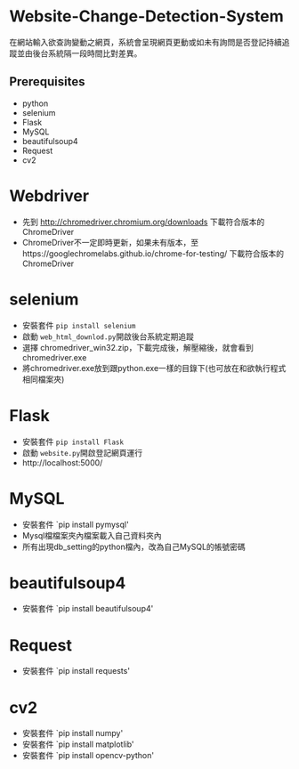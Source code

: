 
# Website-Change-Detection-System
在網站輸入欲查詢變動之網頁，系統會呈現網頁更動或如未有詢問是否登記持續追蹤並由後台系統隔一段時間比對差異。

## Prerequisites

- python
- selenium
- Flask
- MySQL
- beautifulsoup4
- Request
- cv2

# Webdriver 
* 先到 http://chromedriver.chromium.org/downloads 下載符合版本的ChromeDriver
* ChromeDriver不一定即時更新，如果未有版本，至https://googlechromelabs.github.io/chrome-for-testing/ 下載符合版本的ChromeDriver

# selenium
* 安裝套件 `pip install selenium`
* 啟動 `web_html_downlod.py`開啟後台系統定期追蹤
* 選擇 chromedriver_win32.zip，下載完成後，解壓縮後，就會看到 chromedriver.exe
* 將chromedriver.exe放到跟python.exe一樣的目錄下(也可放在和欲執行程式相同檔案夾)

# Flask
* 安裝套件 `pip install Flask`
* 啟動 `website.py`開啟登記網頁運行
* http://localhost:5000/

#  MySQL
* 安裝套件 `pip install pymysql'
* Mysql檔檔案夾內檔案載入自己資料夾內
* 所有出現db_setting的python檔內，改為自己MySQL的帳號密碼

#  beautifulsoup4
* 安裝套件 `pip install beautifulsoup4'


# Request
* 安裝套件 `pip install requests'

# cv2
* 安裝套件 `pip install numpy'
* 安裝套件 `pip install matplotlib'
* 安裝套件 `pip install opencv-python'

